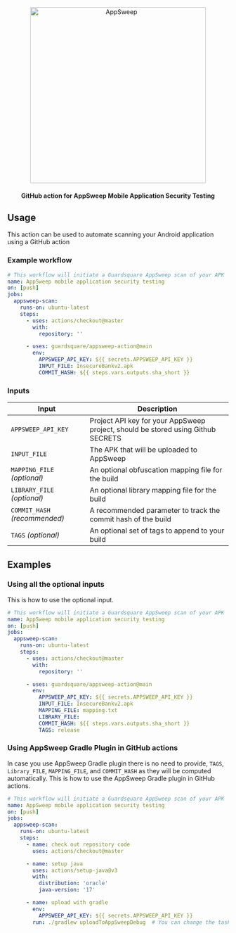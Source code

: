 <p align="center">
  <br />
  <br />
  <a href="https://guardsquare.com/appsweep-mobile-application-security-testing">
    <img
      src="https://appsweep.guardsquare.com/AppSweep-blue.svg"
      alt="AppSweep" width="400">
  </a>
</p>


<h4 align="center">GitHub action for AppSweep Mobile Application Security Testing</h4>

## Usage

This action can be used to automate scanning your Android application using a GitHub action

### Example workflow

```yaml
# This workflow will initiate a Guardsquare AppSweep scan of your APK
name: AppSweep mobile application security testing
on: [push]
jobs:
  appsweep-scan:
    runs-on: ubuntu-latest
    steps:
      - uses: actions/checkout@master
        with:
          repository: ''

      - uses: guardsquare/appsweep-action@main
        env:
          APPSWEEP_API_KEY: ${{ secrets.APPSWEEP_API_KEY }}
          INPUT_FILE: InsecureBankv2.apk
          COMMIT_HASH: ${{ steps.vars.outputs.sha_short }}
```

### Inputs

| Input                         | Description                                                                      |
|-------------------------------|----------------------------------------------------------------------------------|
| `APPSWEEP_API_KEY`            | Project API key for your AppSweep project, should be stored using Github SECRETS |
| `INPUT_FILE`                  | The APK that will be uploaded to AppSweep                                        |
| `MAPPING_FILE` _(optional)_   | An optional obfuscation mapping file for the build                               |
| `LIBRARY_FILE` _(optional)_   | An optional library mapping file for the build                                   |
| `COMMIT_HASH` _(recommended)_ | A recommended parameter to track the commit hash of the build                    |
| `TAGS` _(optional)_           | An optional set of tags to append to your build                                  |

## Examples

### Using all the optional inputs

This is how to use the optional input.

```yaml
# This workflow will initiate a Guardsquare AppSweep scan of your APK
name: AppSweep mobile application security testing
on: [push]
jobs:
  appsweep-scan:
    runs-on: ubuntu-latest
    steps:
      - uses: actions/checkout@master
        with:
          repository: ''

      - uses: guardsquare/appsweep-action@main
        env:
          APPSWEEP_API_KEY: ${{ secrets.APPSWEEP_API_KEY }}
          INPUT_FILE: InsecureBankv2.apk
          MAPPING_FILE: mapping.txt
          LIBRARY_FILE:
          COMMIT_HASH: ${{ steps.vars.outputs.sha_short }}
          TAGS: release
```

### Using AppSweep Gradle Plugin in GitHub actions

In case you use AppSweep Gradle plugin there is no need to provide, `TAGS`, `Library_FILE`, 
`MAPPING_FILE`, and `COMMIT_HASH` as they will be computed automatically. This is how to use the 
AppSweep Gradle plugin in GitHub actions.

```yaml
# This workflow will initiate a Guardsquare AppSweep scan of your APK
name: AppSweep mobile application security testing
on: [push]
jobs:
  appsweep-scan:
    runs-on: ubuntu-latest
    steps:
      - name: check out repository code
        uses: actions/checkout@master

      - name: setup java
        uses: actions/setup-java@v3
        with:
          distribution: 'oracle'
          java-version: '17'

      - name: upload with gradle
        env:
          APPSWEEP_API_KEY: ${{ secrets.APPSWEEP_API_KEY }}
        run: ./gradlew uploadToAppSweepDebug  # You can change the task name in here.
```
